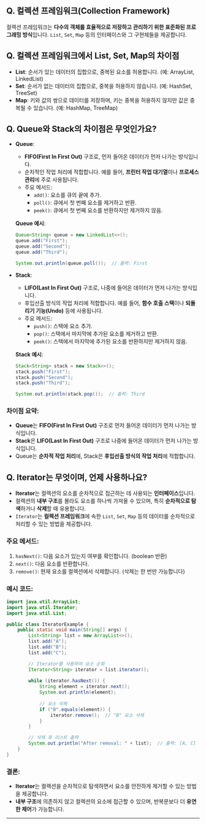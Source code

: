 ## Q. 컬렉션 프레임워크(Collection Framework)
컬렉션 프레임워크는 **다수의 객체를 효율적으로 저장하고 관리하기 위한 표준화된 프로그래밍 방식**입니다. `List`, `Set`, `Map` 등의 인터페이스와 그 구현체들을 제공합니다.

## Q. 컬렉션 프레임워크에서 List, Set, Map의 차이점
- **List**: 순서가 있는 데이터의 집합으로, 중복된 요소를 허용합니다. (예: ArrayList, LinkedList)
- **Set**: 순서가 없는 데이터의 집합으로, 중복을 허용하지 않습니다. (예: HashSet, TreeSet)
- **Map**: 키와 값의 쌍으로 데이터를 저장하며, 키는 중복을 허용하지 않지만 값은 중복될 수 있습니다. (예: HashMap, TreeMap)

## Q. Queue와 Stack의 차이점은 무엇인가요?
- **Queue**:
    - **FIFO(First In First Out)** 구조로, 먼저 들어온 데이터가 먼저 나가는 방식입니다.
    - 순차적인 작업 처리에 적합합니다. 예를 들어, **프린터 작업 대기열**이나 **프로세스 관리**에 주로 사용됩니다.
    - 주요 메서드:
        - `add()`: 요소를 큐의 끝에 추가.
        - `poll()`: 큐에서 첫 번째 요소를 제거하고 반환.
        - `peek()`: 큐에서 첫 번째 요소를 반환하지만 제거하지 않음.

  **Queue 예시**:
  ```java
  Queue<String> queue = new LinkedList<>();
  queue.add("First");
  queue.add("Second");
  queue.add("Third");

  System.out.println(queue.poll());  // 출력: First
  ```

- **Stack**:
    - **LIFO(Last In First Out)** 구조로, 나중에 들어온 데이터가 먼저 나가는 방식입니다.
    - 후입선출 방식의 작업 처리에 적합합니다. 예를 들어, **함수 호출 스택**이나 **되돌리기 기능(Undo)** 등에 사용됩니다.
    - 주요 메서드:
        - `push()`: 스택에 요소 추가.
        - `pop()`: 스택에서 마지막에 추가된 요소를 제거하고 반환.
        - `peek()`: 스택에서 마지막에 추가된 요소를 반환하지만 제거하지 않음.

  **Stack 예시**:
  ```java
  Stack<String> stack = new Stack<>();
  stack.push("First");
  stack.push("Second");
  stack.push("Third");

  System.out.println(stack.pop());  // 출력: Third
  ```

### 차이점 요약:
- **Queue**는 **FIFO(First In First Out)** 구조로 먼저 들어온 데이터가 먼저 나가는 방식입니다.
- **Stack**은 **LIFO(Last In First Out)** 구조로 나중에 들어온 데이터가 먼저 나가는 방식입니다.
- Queue는 **순차적 작업 처리**에, Stack은 **후입선출 방식의 작업 처리**에 적합합니다.

## Q. Iterator는 무엇이며, 언제 사용하나요?
- **Iterator**는 컬렉션의 요소를 순차적으로 접근하는 데 사용되는 **인터페이스**입니다.
- 컬렉션의 **내부 구조**를 몰라도 요소를 하나씩 가져올 수 있으며, 특히 **순차적으로 탐색**하거나 **삭제**할 때 유용합니다.
- `Iterator`는 **컬렉션 프레임워크**에 속한 `List`, `Set`, `Map` 등의 데이터를 순차적으로 처리할 수 있는 방법을 제공합니다.

### 주요 메서드:
1. `hasNext()`: 다음 요소가 있는지 여부를 확인합니다. (boolean 반환)
2. `next()`: 다음 요소를 반환합니다.
3. `remove()`: 현재 요소를 컬렉션에서 삭제합니다. (삭제는 한 번만 가능합니다)

### 예시 코드:
```java
import java.util.ArrayList;
import java.util.Iterator;
import java.util.List;

public class IteratorExample {
    public static void main(String[] args) {
        List<String> list = new ArrayList<>();
        list.add("A");
        list.add("B");
        list.add("C");

        // Iterator를 사용하여 요소 순회
        Iterator<String> iterator = list.iterator();
        
        while (iterator.hasNext()) {
            String element = iterator.next();
            System.out.println(element);
            
            // 요소 삭제
            if ("B".equals(element)) {
                iterator.remove();  // "B" 요소 삭제
            }
        }

        // 삭제 후 리스트 출력
        System.out.println("After removal: " + list);  // 출력: [A, C]
    }
}
```

### 결론:
- **Iterator**는 컬렉션을 순차적으로 탐색하면서 요소를 안전하게 제거할 수 있는 방법을 제공합니다.
- **내부 구조**에 의존하지 않고 컬렉션의 요소에 접근할 수 있으며, 반복문보다 더 **유연한 제어**가 가능합니다.

---

